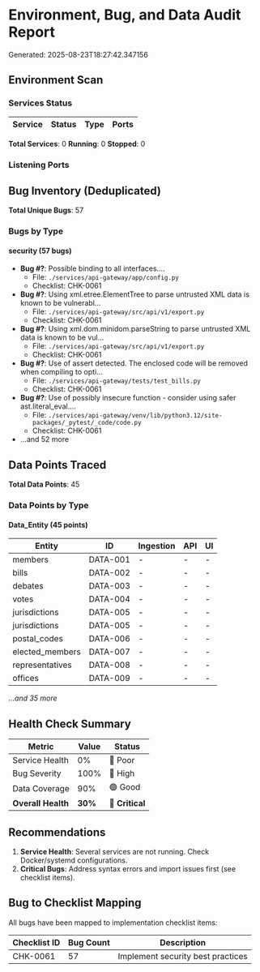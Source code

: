 # Environment, Bug, and Data Audit Report

Generated: 2025-08-23T18:27:42.347156

## Environment Scan

### Services Status

| Service | Status | Type | Ports |
|---------|--------|------|-------|

**Total Services**: 0
**Running**: 0
**Stopped**: 0

### Listening Ports


## Bug Inventory (Deduplicated)

**Total Unique Bugs**: 57

### Bugs by Type

#### security (57 bugs)

- **Bug #?**: Possible binding to all interfaces....
  - File: `./services/api-gateway/app/config.py`
  - Checklist: CHK-0061
- **Bug #?**: Using xml.etree.ElementTree to parse untrusted XML data is known to be vulnerabl...
  - File: `./services/api-gateway/src/api/v1/export.py`
  - Checklist: CHK-0061
- **Bug #?**: Using xml.dom.minidom.parseString to parse untrusted XML data is known to be vul...
  - File: `./services/api-gateway/src/api/v1/export.py`
  - Checklist: CHK-0061
- **Bug #?**: Use of assert detected. The enclosed code will be removed when compiling to opti...
  - File: `./services/api-gateway/tests/test_bills.py`
  - Checklist: CHK-0061
- **Bug #?**: Use of possibly insecure function - consider using safer ast.literal_eval....
  - File: `./services/api-gateway/venv/lib/python3.12/site-packages/_pytest/_code/code.py`
  - Checklist: CHK-0061
- ...and 52 more

## Data Points Traced

**Total Data Points**: 45

### Data Points by Type

#### Data_Entity (45 points)

| Entity | ID | Ingestion | API | UI |
|--------|----|-----------|----|----|
| members | DATA-001 | - | - | - |
| bills | DATA-002 | - | - | - |
| debates | DATA-003 | - | - | - |
| votes | DATA-004 | - | - | - |
| jurisdictions | DATA-005 | - | - | - |
| jurisdictions | DATA-005 | - | - | - |
| postal_codes | DATA-006 | - | - | - |
| elected_members | DATA-007 | - | - | - |
| representatives | DATA-008 | - | - | - |
| offices | DATA-009 | - | - | - |

*...and 35 more*

## Health Check Summary

| Metric | Value | Status |
|--------|-------|--------|
| Service Health | 0% | 🔴 Poor |
| Bug Severity | 100% | 🔴 High |
| Data Coverage | 90% | 🟢 Good |
| **Overall Health** | **30%** | **🔴 Critical** |

## Recommendations

1. **Service Health**: Several services are not running. Check Docker/systemd configurations.
2. **Critical Bugs**: Address syntax errors and import issues first (see checklist items).

## Bug to Checklist Mapping

All bugs have been mapped to implementation checklist items:

| Checklist ID | Bug Count | Description |
|--------------|-----------|-------------|
| CHK-0061 | 57 | Implement security best practices |
